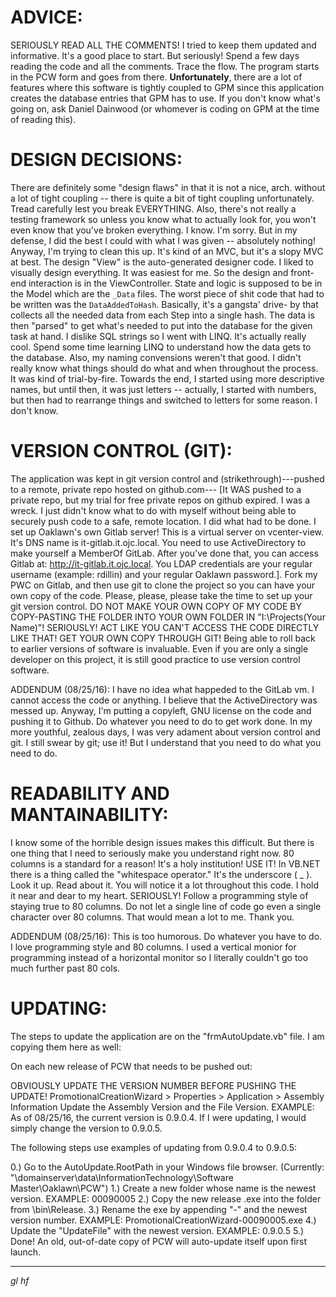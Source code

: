 ADVICE:
=======
SERIOUSLY READ ALL THE COMMENTS! I tried to keep them updated and informative.
It's a good place to start. But seriously! Spend a few days reading the code and
all the comments. Trace the flow. The program starts in the PCW form and goes
from there. **Unfortunately**, there are a lot of features where this software
is tightly coupled to GPM since this application creates the database entries
that GPM has to use. If you don't know what's going on, ask Daniel Dainwood
(or whomever is coding on GPM at the time of reading this).

DESIGN DECISIONS:
=================
There are definitely some "design flaws" in that it is not a nice, arch.
without a lot of tight coupling -- there is quite a bit of tight coupling
unfortunately. Tread carefully lest you break EVERYTHING. Also, there's not
really a testing framework so unless you know what to actually look for, you
won't even know that you've broken everything. I know. I'm sorry. But in my
defense, I did the best I could with what I was given -- absolutely nothing!
Anyway, I'm trying to clean this up. It's kind of an MVC, but it's a slopy
MVC at best. The design "View" is the auto-generated designer code. I liked
to visually design everything. It was easiest for me. So the design and
front-end interaction is in the ViewController. State and logic is supposed to
be in the Model which are the `_Data` files. The worst piece of shit code that
had to be written was the `DataAddedToHash`. Basically, it's a gangsta' drive-
by that collects all the needed data from each Step into a single hash. The
data is then "parsed" to get what's needed to put into the database for the
given task at hand. I dislike SQL strings so I went with LINQ. It's actually
really cool. Spend some time learning LINQ to understand how the data gets to
the database. Also, my naming convensions weren't that good. I didn't really
know what things should do what and when throughout the process. It was kind
of trial-by-fire. Towards the end, I started using more descriptive names, but
until then, it was just letters -- actually, I started with numbers, but then
had to rearrange things and switched to letters for some reason. I don't know.

VERSION CONTROL (GIT):
======================
The application was kept in git version control and (strikethrough)---pushed
to a remote, private repo hosted on github.com--- [It WAS pushed to a private
repo, but my trial for free private repos on github expired. I was a wreck.
I just didn't know what to do with myself without being able to securely push
code to a safe, remote location. I did what had to be done. I set up Oaklawn's
own Gitlab server! This is a virtual server on vcenter-view. It's DNS name is
it-gitlab.it.ojc.local. You need to use ActiveDirectory to make yourself a
MemberOf GitLab. After you've done that, you can access Gitlab at:
http://it-gitlab.it.ojc.local. You LDAP credentials are your regular username
(example: rdillin) and your regular Oaklawn password.]. Fork my PWC on Gitlab,
and then use git to clone the project so you can have your own copy of the
code. Please, please, please take the time to set up your git version control.
DO NOT MAKE YOUR OWN COPY OF MY CODE BY COPY-PASTING THE FOLDER INTO YOUR OWN
FOLDER IN "I:\Projects\(Your Name)"! SERIOUSLY! ACT LIKE YOU CAN'T ACCESS THE
CODE DIRECTLY LIKE THAT! GET YOUR OWN COPY THROUGH GIT! Being able to roll
back to earlier versions of software is invaluable. Even if you are only a
single developer on this project, it is still good practice to use version
control software.

ADDENDUM (08/25/16): I have no idea what happeded to the GitLab vm. I cannot
access the code or anything. I believe that the ActiveDirectory was messed up.
Anyway, I'm putting a copyleft, GNU license on the code and pushing it to Github.
Do whatever you need to do to get work done. In my more youthful, zealous days, I
was very adament about version control and git. I still swear by git; use it!
But I understand that you need to do what you need to do.

READABILITY AND MANTAINABILITY:
===============================
I know some of the horrible design issues makes this difficult. But there is
one thing that I need to seriously make you understand right now. 80 columns
is a standard for a reason! It's a holy institution! USE IT! In VB.NET there
is a thing called the "whitespace operator." It's the underscore ( _ ).
Look it up. Read about it. You will notice it a lot throughout this code. I
hold it near and dear to my heart. SERIOUSLY! Follow a programming style of
staying true to 80 columns. Do not let a single line of code go even a single
character over 80 columns. That would mean a lot to me. Thank you.

ADDENDUM (08/25/16): This is too humorous. Do whatever you have to do. I love
programming style and 80 columns. I used a vertical monior for programming instead
of a horizontal monitor so I literally couldn't go too much further past 80 cols.

UPDATING:
=========
The steps to update the application are on the "frmAutoUpdate.vb" file.
I am copying them here as well:

On each new release of PCW that needs to be pushed out:

OBVIOUSLY UPDATE THE VERSION NUMBER BEFORE PUSHING THE UPDATE!
PromotionalCreationWizard > Properties > Application > Assembly Information
Update the Assembly Version and the File Version.
EXAMPLE: As of 08/25/16, the current version is 0.9.0.4.
If I were updating, I would simply change the version to 0.9.0.5.

The following steps use examples of updating from 0.9.0.4 to 0.9.0.5:

0.) Go to the AutoUpdate.RootPath in your Windows file browser.
    (Currently: "\\domainserver\data\InformationTechnology\Software Master\Oaklawn\PCW")
1.) Create a new folder whose name is the newest version.
    EXAMPLE: 00090005
2.) Copy the new release .exe into the folder from \bin\Release.
3.) Rename the exe by appending "-" and the newest version number.
    EXAMPLE: PromotionalCreationWizard-00090005.exe
4.) Update the "UpdateFile" with the newest version.
    EXAMPLE: 0.9.0.5
5.) Done! An old, out-of-date copy of PCW will auto-update itself upon first launch.

-------------------------------------------------------------------------------

_*gl hf*_
